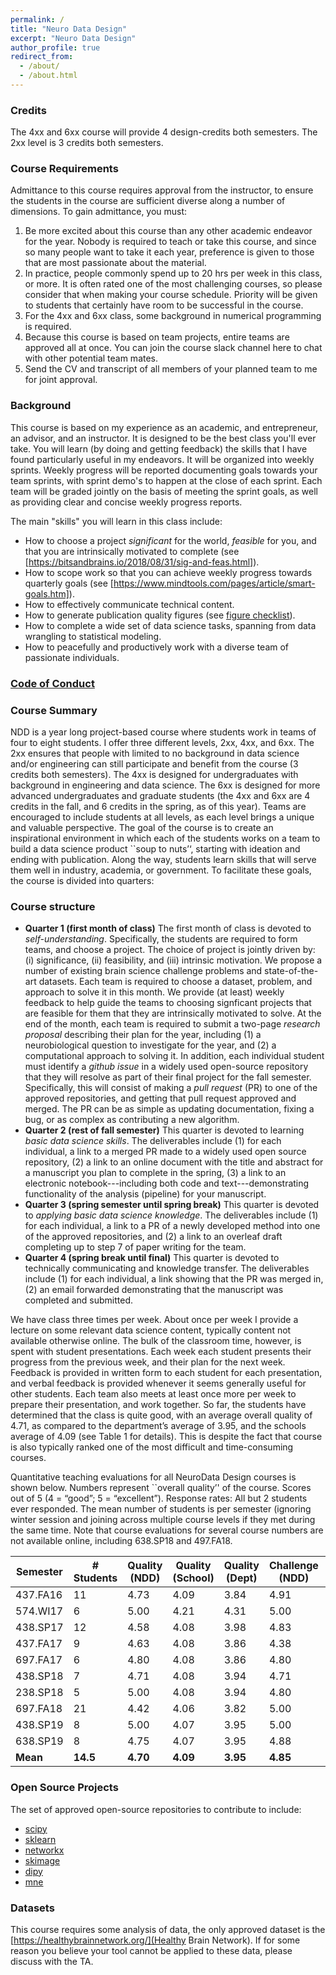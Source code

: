 ```yaml
---
permalink: /
title: "Neuro Data Design"
excerpt: "Neuro Data Design"
author_profile: true
redirect_from: 
  - /about/
  - /about.html
---
```


### Credits

The 4xx and 6xx course will provide 4 design-credits both semesters. 
The 2xx level is 3 credits both semesters.

### Course Requirements

Admittance to this course requires approval from the instructor, to ensure the students in the course are sufficient diverse along a number of dimensions. To gain admittance, you must:

1. Be more excited about this course than any other academic endeavor for the year. Nobody is required to teach or take this course, and since so many people want to take it each year, preference is given to those that are most passionate about the material.
2. In practice, people commonly spend up to 20 hrs per week in this class, or more.  It is often rated one of the most challenging courses, so please consider that when making your course schedule. Priority will be given to students that certainly have room to be successful in the course.
3. For the 4xx and 6xx class, some background in numerical programming is required.
4. Because this course is based on team projects, entire teams are approved all at once. You can join the course slack channel here to chat with other potential team mates.
5. Send the CV and transcript of all members of your planned team to me for joint approval.


### Background

This course is based on my experience as an academic, and entrepreneur, an advisor, and an instructor. It is designed to be the best class you'll ever take. You will learn (by doing and getting feedback) the skills that I have found particularly useful in my endeavors. It will be organized into weekly sprints. Weekly progress will be reported documenting goals towards your team sprints, with sprint demo's to happen at the close of each sprint. Each team will be graded jointly on the basis of meeting the sprint goals, as well as providing clear and concise weekly progress reports.

The main "skills" you will learn in this class include:

- How to choose a project *significant* for the world, *feasible* for you, and that you are intrinsically motivated to complete (see [https://bitsandbrains.io/2018/08/31/sig-and-feas.html]).
- How to scope work so that you can achieve weekly progress towards quarterly goals (see [https://www.mindtools.com/pages/article/smart-goals.htm]).
- How to effectively communicate technical content.
- How to generate publication quality figures (see [figure checklist](https://bitsandbrains.io/2018/09/08/figures.html)).
- How to complete a wide set of data science tasks, spanning from data wrangling to statistical modeling.
- How to peacefully and productively work with a diverse team of passionate individuals.


 ### [Code of Conduct](https://neurodata.io/about/agreements/#respect)


### Course Summary

NDD is a year long project-based course where students work in teams of four to eight
students.  I offer three different levels,   2xx,  4xx, and 6xx.  The 2xx ensures that
people with limited to no background in data science and/or engineering can still 
participate and benefit from the course (3 credits both semesters).  The 4xx is designed
for undergraduates with background in engineering and data science.  The 6xx is designed
for more advanced undergraduates and graduate students (the 4xx and 6xx are 4 credits in 
the fall, and 6 credits in the spring, as of this year). Teams are encouraged to include 
students at all levels, as each level brings a unique and valuable perspective.  The 
goal of the course is to create an inspirational environment in which each of the 
students works on a team to build a data science product ``soup to nuts’‘, starting with 
ideation and ending with publication. Along the way, students learn skills that will 
serve them well in industry, academia, or government.  To facilitate these goals, the 
course is  divided into quarters:

### Course structure

- **Quarter 1 (first month of class)** The first month of class is devoted to _self-understanding_. Specifically, the students are required to form teams, and choose a project.  The choice of project is jointly driven by: (i) significance, (ii) feasibility, and (iii) intrinsic motivation.  We propose a number of existing brain science challenge problems and state-of-the-art datasets. Each team is required to choose a dataset, problem, and approach to solve it in this month.  We provide (at least) weekly feedback to help guide the teams to choosing signficant projects that are feasible for them that they are intrinsically motivated to solve.  At the end of the month, each team is required to submit  a two-page _research proposal_ describing their plan for the year, including (1) a neurobiological question to investigate for the year, and (2) a computational approach to solving it.  In addition, each individual student must identify a _github issue_ in a widely used open-source repository that they will resolve as part of their final project for the fall semester.  Specifically, this will consist of making a _pull request_ (PR) to one of the approved repositories, and getting that pull request approved and merged.  The PR can be as simple as updating documentation, fixing a bug, or as complex as contributing a new algorithm.
- **Quarter 2 (rest of fall semester)** This quarter is devoted to learning _basic data science skills_.  The deliverables include (1) for each individual,  a link to a merged PR  made to a widely used open source repository, (2) a link to an online document with the title and abstract  for a manuscript you plan to complete in the spring, (3) a link to an electronic notebook---including both code and text---demonstrating functionality of the analysis (pipeline) for your manuscript.
- **Quarter 3 (spring semester until spring break)** This quarter is devoted to _applying basic data science knowledge_.  The deliverables include (1) for each individual, a link to a PR of a newly developed method into one of the approved repositories, and (2) a link to an overleaf draft completing up to step 7 of paper writing for the team.
- **Quarter 4 (spring break until final)** This quarter is devoted to technically communicating and knowledge transfer. The deliverables include (1) for each individual, a link showing that the PR was merged in, (2) an email forwarded demonstrating that the manuscript was completed and submitted.

We have class three times per week.  About once per week I provide a lecture on some relevant data science content, typically content not available otherwise online.  The bulk of the classroom time, however, is spent with student presentations.  Each week each student presents their progress from the previous week, and their plan for the next week.  Feedback is provided in written form to each student for each presentation, and verbal feedback is provided whenever it seems generally useful for other students.  Each team also meets at least once more per week to prepare their presentation, and work together.  So far, the students have determined that the class is quite good, with an average overall quality of 4.71, as compared to the department’s average of 3.95, and the schools average of 4.09 (see Table 1 for details).  This is despite the fact that course is also typically ranked one of the most difficult and time-consuming courses.

Quantitative teaching evaluations for all NeuroData Design courses is shown below. Numbers represent ``overall quality’' of the course. Scores out of 5 (4 = “good”; 5 = “excellent”). Response rates: All but 2 students ever responded. The mean number of students is per semester (ignoring winter session and joining across multiple course levels if they met during the same time.  Note that course evaluations for several course numbers are not available online, including 638.SP18 and 497.FA18. 


| Semester | # Students | Quality (NDD) | Quality (School) | Quality (Dept) | Challenge (NDD) | Challenge (School) | Challenge (Dept) | 
|----------|------------|---------|--------|------|-----------|--------|------|
| 437.FA16 | 11         | 4.73    |   4.09 | 3.84 | 4.91      | 4.16   | 4.15 |
| 574.WI17 | 6          | 5.00    |   4.21 | 4.31 | 5.00      | 4.10   | 4.13 |
| 438.SP17 | 12         | 4.58    |   4.08 | 3.98 | 4.83      | 4.14   | 4.14 |
| 437.FA17 | 9          | 4.63    |  4.08  | 3.86 | 4.38      | 4.15   | 4.12 |
| 697.FA17 | 6          | 4.80    |  4.08  | 3.86 | 4.80      | 4.15   | 4.12 |
| 438.SP18 | 7          | 4.71    |  4.08  | 3.94 | 4.71      | 4.17   | 4.23 |
| 238.SP18 | 5          | 5.00    | 4.08   | 3.94 | 4.80      | 4.17   | 4.23 |
| 697.FA18 | 21         | 4.42    | 4.06   | 3.82 | 5.00      | 4.18   | 4.21 |
| 438.SP19 | 8          | 5.00    | 4.07   | 3.95 | 5.00      | 4.19   | 4.19 |
| 638.SP19 | 8          | 4.75    | 4.07   | 3.95 | 4.88      | 4.19   | 4.19 |
| **Mean** | **14.5**   | **4.70**|**4.09**|**3.95**|**4.85** |**4.16**|**4.16**|



### Open Source Projects

The set of approved open-source repositories to contribute to include:

- [scipy](https://www.scipy.org/scipylib/index.html)
- [sklearn](https://scikit-learn.org/stable/)
- [networkx](https://networkx.github.io/)
- [skimage](https://scikit-image.org/docs/dev/api/skimage.html)
- [dipy](https://dipy.org/)
- [mne](https://martinos.org/mne/stable/index.html)


### Datasets

This course requires some analysis of data, the only approved dataset is the 
 [https://healthybrainnetwork.org/](Healthy Brain Network).  If for some reason you believe your tool cannot be applied to these data, please discuss with the TA.


